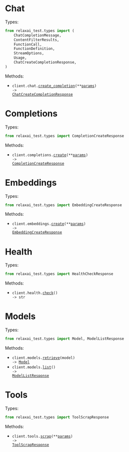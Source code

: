 # Chat

Types:

```python
from relaxai_test.types import (
    ChatCompletionMessage,
    ContentFilterResults,
    FunctionCall,
    FunctionDefinition,
    StreamOptions,
    Usage,
    ChatCreateCompletionResponse,
)
```

Methods:

- <code title="post /v1/chat/completions">client.chat.<a href="./src/relaxai_test/resources/chat.py">create_completion</a>(\*\*<a href="src/relaxai_test/types/chat_create_completion_params.py">params</a>) -> <a href="./src/relaxai_test/types/chat_create_completion_response.py">ChatCreateCompletionResponse</a></code>

# Completions

Types:

```python
from relaxai_test.types import CompletionCreateResponse
```

Methods:

- <code title="post /v1/completions">client.completions.<a href="./src/relaxai_test/resources/completions.py">create</a>(\*\*<a href="src/relaxai_test/types/completion_create_params.py">params</a>) -> <a href="./src/relaxai_test/types/completion_create_response.py">CompletionCreateResponse</a></code>

# Embeddings

Types:

```python
from relaxai_test.types import EmbeddingCreateResponse
```

Methods:

- <code title="post /v1/embeddings">client.embeddings.<a href="./src/relaxai_test/resources/embeddings.py">create</a>(\*\*<a href="src/relaxai_test/types/embedding_create_params.py">params</a>) -> <a href="./src/relaxai_test/types/embedding_create_response.py">EmbeddingCreateResponse</a></code>

# Health

Types:

```python
from relaxai_test.types import HealthCheckResponse
```

Methods:

- <code title="get /v1/health">client.health.<a href="./src/relaxai_test/resources/health.py">check</a>() -> str</code>

# Models

Types:

```python
from relaxai_test.types import Model, ModelListResponse
```

Methods:

- <code title="get /v1/models/{model}">client.models.<a href="./src/relaxai_test/resources/models.py">retrieve</a>(model) -> <a href="./src/relaxai_test/types/model.py">Model</a></code>
- <code title="get /v1/models">client.models.<a href="./src/relaxai_test/resources/models.py">list</a>() -> <a href="./src/relaxai_test/types/model_list_response.py">ModelListResponse</a></code>

# Tools

Types:

```python
from relaxai_test.types import ToolScrapResponse
```

Methods:

- <code title="post /v1/tools/scrap">client.tools.<a href="./src/relaxai_test/resources/tools.py">scrap</a>(\*\*<a href="src/relaxai_test/types/tool_scrap_params.py">params</a>) -> <a href="./src/relaxai_test/types/tool_scrap_response.py">ToolScrapResponse</a></code>
